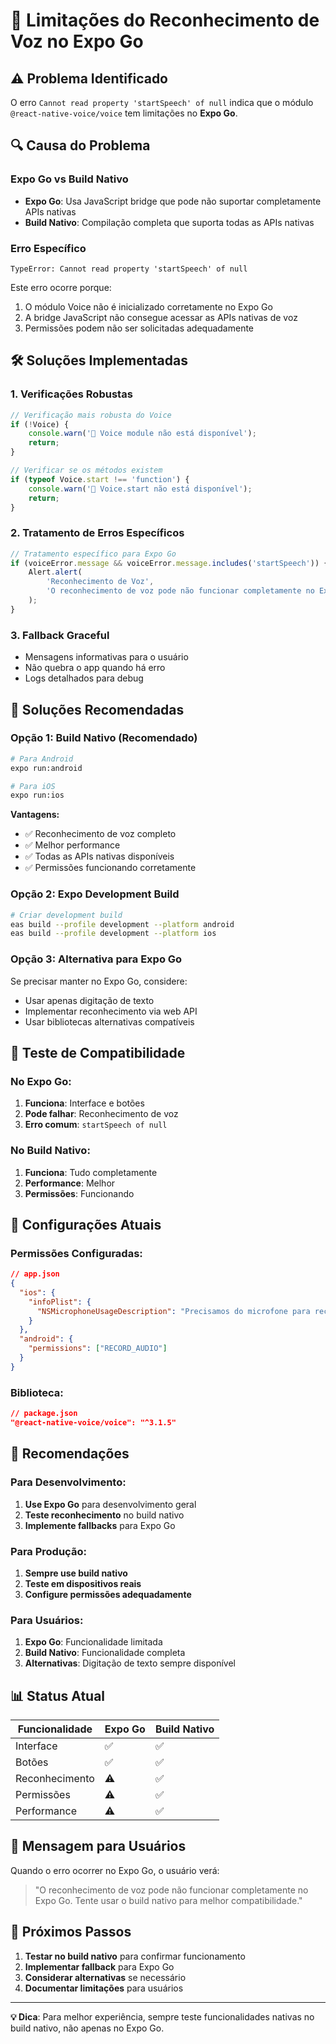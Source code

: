 # 🎤 Limitações do Reconhecimento de Voz no Expo Go

## ⚠️ **Problema Identificado**

O erro `Cannot read property 'startSpeech' of null` indica que o módulo `@react-native-voice/voice` tem limitações no **Expo Go**.

## 🔍 **Causa do Problema**

### **Expo Go vs Build Nativo**
- **Expo Go**: Usa JavaScript bridge que pode não suportar completamente APIs nativas
- **Build Nativo**: Compilação completa que suporta todas as APIs nativas

### **Erro Específico**
```
TypeError: Cannot read property 'startSpeech' of null
```
Este erro ocorre porque:
1. O módulo Voice não é inicializado corretamente no Expo Go
2. A bridge JavaScript não consegue acessar as APIs nativas de voz
3. Permissões podem não ser solicitadas adequadamente

## 🛠️ **Soluções Implementadas**

### 1. **Verificações Robustas**
```javascript
// Verificação mais robusta do Voice
if (!Voice) {
    console.warn('🎤 Voice module não está disponível');
    return;
}

// Verificar se os métodos existem
if (typeof Voice.start !== 'function') {
    console.warn('🎤 Voice.start não está disponível');
    return;
}
```

### 2. **Tratamento de Erros Específicos**
```javascript
// Tratamento específico para Expo Go
if (voiceError.message && voiceError.message.includes('startSpeech')) {
    Alert.alert(
        'Reconhecimento de Voz', 
        'O reconhecimento de voz pode não funcionar completamente no Expo Go. Tente usar o build nativo para melhor compatibilidade.'
    );
}
```

### 3. **Fallback Graceful**
- Mensagens informativas para o usuário
- Não quebra o app quando há erro
- Logs detalhados para debug

## 🚀 **Soluções Recomendadas**

### **Opção 1: Build Nativo (Recomendado)**
```bash
# Para Android
expo run:android

# Para iOS
expo run:ios
```

**Vantagens:**
- ✅ Reconhecimento de voz completo
- ✅ Melhor performance
- ✅ Todas as APIs nativas disponíveis
- ✅ Permissões funcionando corretamente

### **Opção 2: Expo Development Build**
```bash
# Criar development build
eas build --profile development --platform android
eas build --profile development --platform ios
```

### **Opção 3: Alternativa para Expo Go**
Se precisar manter no Expo Go, considere:
- Usar apenas digitação de texto
- Implementar reconhecimento via web API
- Usar bibliotecas alternativas compatíveis

## 📱 **Teste de Compatibilidade**

### **No Expo Go:**
1. **Funciona**: Interface e botões
2. **Pode falhar**: Reconhecimento de voz
3. **Erro comum**: `startSpeech of null`

### **No Build Nativo:**
1. **Funciona**: Tudo completamente
2. **Performance**: Melhor
3. **Permissões**: Funcionando

## 🔧 **Configurações Atuais**

### **Permissões Configuradas:**
```json
// app.json
{
  "ios": {
    "infoPlist": {
      "NSMicrophoneUsageDescription": "Precisamos do microfone para reconhecimento de voz."
    }
  },
  "android": {
    "permissions": ["RECORD_AUDIO"]
  }
}
```

### **Biblioteca:**
```json
// package.json
"@react-native-voice/voice": "^3.1.5"
```

## 🎯 **Recomendações**

### **Para Desenvolvimento:**
1. **Use Expo Go** para desenvolvimento geral
2. **Teste reconhecimento** no build nativo
3. **Implemente fallbacks** para Expo Go

### **Para Produção:**
1. **Sempre use build nativo**
2. **Teste em dispositivos reais**
3. **Configure permissões adequadamente**

### **Para Usuários:**
1. **Expo Go**: Funcionalidade limitada
2. **Build Nativo**: Funcionalidade completa
3. **Alternativas**: Digitação de texto sempre disponível

## 📊 **Status Atual**

| Funcionalidade | Expo Go | Build Nativo |
|----------------|---------|--------------|
| Interface | ✅ | ✅ |
| Botões | ✅ | ✅ |
| Reconhecimento | ⚠️ | ✅ |
| Permissões | ⚠️ | ✅ |
| Performance | ⚠️ | ✅ |

## 🚨 **Mensagem para Usuários**

Quando o erro ocorrer no Expo Go, o usuário verá:
> "O reconhecimento de voz pode não funcionar completamente no Expo Go. Tente usar o build nativo para melhor compatibilidade."

## 🔄 **Próximos Passos**

1. **Testar no build nativo** para confirmar funcionamento
2. **Implementar fallback** para Expo Go
3. **Considerar alternativas** se necessário
4. **Documentar limitações** para usuários

---

**💡 Dica**: Para melhor experiência, sempre teste funcionalidades nativas no build nativo, não apenas no Expo Go. 
